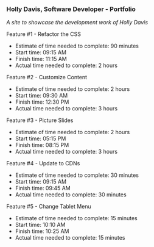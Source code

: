 ### Holly Davis, Software Developer - Portfolio

*A site to showcase the development work of Holly Davis*

Feature #1 - Refactor the CSS
- Estimate of time needed to complete: 90 minutes
- Start time: 09:15 AM
- Finish time: 11:15 AM
- Actual time needed to complete: 2 hours

Feature #2 - Customize Content
- Estimate of time needed to complete: 2 hours
- Start time: 09:30 AM
- Finish time: 12:30 PM
- Actual time needed to complete: 3 hours

Feature #3 - Picture Slides
- Estimate of time needed to complete: 2 hours
- Start time: 05:15 PM
- Finish time: 08:15 PM
- Actual time needed to complete: 3 hours

Feature #4 - Update to CDNs
- Estimate of time needed to complete: 30 minutes
- Start time: 09:15 AM
- Finish time: 09:45 AM
- Actual time needed to complete: 30 minutes

Feature #5 - Change Tablet Menu
- Estimate of time needed to complete: 15 minutes
- Start time: 10:10 AM
- Finish time: 10:25 AM
- Actual time needed to complete: 15 minutes

